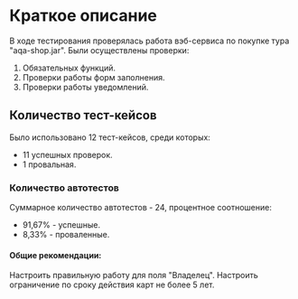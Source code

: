 # Краткое описание
В ходе тестирования проверялась работа вэб-сервиса по покупке тура "aqa-shop.jar".
Были осуществлены проверки:
1. Обязательных функций.
2. Проверки работы форм заполнения.
3. Проверки работы уведомлений.
## Количество тест-кейсов
Было использовано 12 тест-кейсов, среди которых:
- 11 успешных проверок.
- 1 провальная.
### Количество автотестов
Суммарное количество автотестов - 24, процентное соотношение:
- 91,67% - успешные.
- 8,33% - проваленные.
#### Общие рекомендации:
Настроить правильную работу для поля "Владелец".
Настроить ограничение по сроку действия карт не более 5 лет.